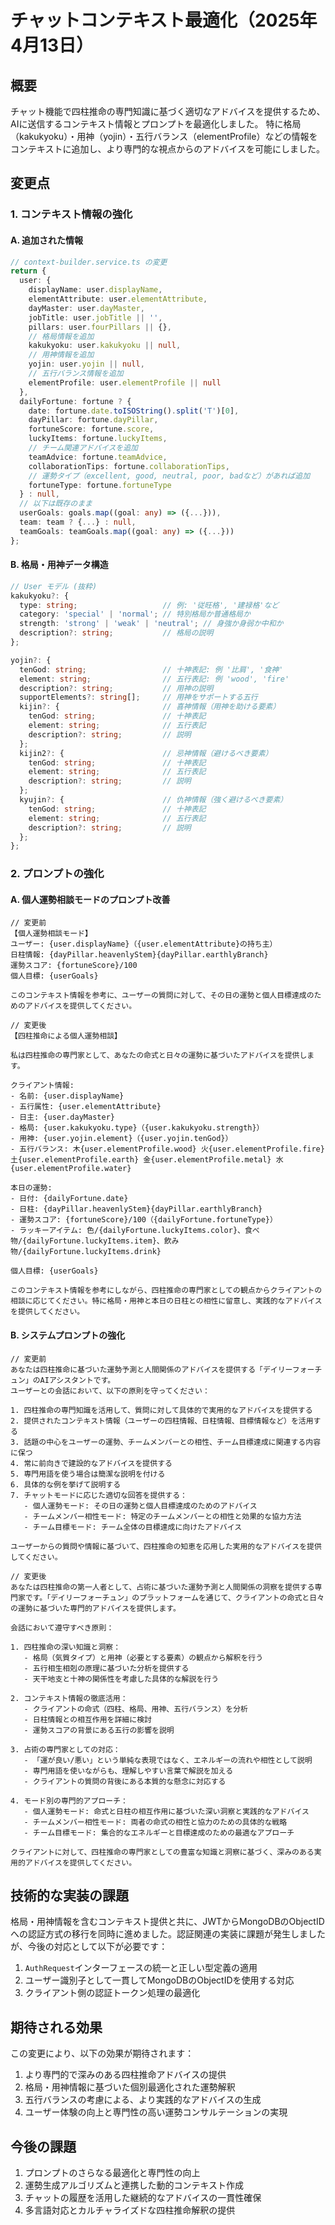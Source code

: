 # チャットコンテキスト最適化（2025年4月13日）

## 概要

チャット機能で四柱推命の専門知識に基づく適切なアドバイスを提供するため、AIに送信するコンテキスト情報とプロンプトを最適化しました。
特に格局（kakukyoku）・用神（yojin）・五行バランス（elementProfile）などの情報をコンテキストに追加し、より専門的な視点からのアドバイスを可能にしました。

## 変更点

### 1. コンテキスト情報の強化

#### A. 追加された情報

```typescript
// context-builder.service.ts の変更
return {
  user: {
    displayName: user.displayName,
    elementAttribute: user.elementAttribute,
    dayMaster: user.dayMaster,
    jobTitle: user.jobTitle || '',
    pillars: user.fourPillars || {},
    // 格局情報を追加
    kakukyoku: user.kakukyoku || null,
    // 用神情報を追加
    yojin: user.yojin || null,
    // 五行バランス情報を追加
    elementProfile: user.elementProfile || null
  },
  dailyFortune: fortune ? {
    date: fortune.date.toISOString().split('T')[0],
    dayPillar: fortune.dayPillar,
    fortuneScore: fortune.score,
    luckyItems: fortune.luckyItems,
    // チーム関連アドバイスを追加
    teamAdvice: fortune.teamAdvice,
    collaborationTips: fortune.collaborationTips,
    // 運勢タイプ（excellent, good, neutral, poor, badなど）があれば追加
    fortuneType: fortune.fortuneType
  } : null,
  // 以下は既存のまま
  userGoals: goals.map((goal: any) => ({...})),
  team: team ? {...} : null,
  teamGoals: teamGoals.map((goal: any) => ({...}))
};
```

#### B. 格局・用神データ構造

```typescript
// User モデル (抜粋)
kakukyoku?: {
  type: string;                   // 例: '従旺格', '建禄格'など
  category: 'special' | 'normal'; // 特別格局か普通格局か
  strength: 'strong' | 'weak' | 'neutral'; // 身強か身弱か中和か
  description?: string;           // 格局の説明
};

yojin?: {
  tenGod: string;                 // 十神表記: 例 '比肩', '食神'
  element: string;                // 五行表記: 例 'wood', 'fire'
  description?: string;           // 用神の説明
  supportElements?: string[];     // 用神をサポートする五行
  kijin?: {                       // 喜神情報（用神を助ける要素）
    tenGod: string;               // 十神表記
    element: string;              // 五行表記
    description?: string;         // 説明
  };
  kijin2?: {                      // 忌神情報（避けるべき要素）
    tenGod: string;               // 十神表記
    element: string;              // 五行表記
    description?: string;         // 説明
  };
  kyujin?: {                      // 仇神情報（強く避けるべき要素）
    tenGod: string;               // 十神表記
    element: string;              // 五行表記
    description?: string;         // 説明
  };
};
```

### 2. プロンプトの強化

#### A. 個人運勢相談モードのプロンプト改善

```
// 変更前
【個人運勢相談モード】
ユーザー: {user.displayName}（{user.elementAttribute}の持ち主）
日柱情報: {dayPillar.heavenlyStem}{dayPillar.earthlyBranch}
運勢スコア: {fortuneScore}/100
個人目標: {userGoals}

このコンテキスト情報を参考に、ユーザーの質問に対して、その日の運勢と個人目標達成のためのアドバイスを提供してください。
```

```
// 変更後
【四柱推命による個人運勢相談】

私は四柱推命の専門家として、あなたの命式と日々の運勢に基づいたアドバイスを提供します。

クライアント情報:
- 名前: {user.displayName}
- 五行属性: {user.elementAttribute}
- 日主: {user.dayMaster}
- 格局: {user.kakukyoku.type}（{user.kakukyoku.strength}）
- 用神: {user.yojin.element}（{user.yojin.tenGod}）
- 五行バランス: 木{user.elementProfile.wood} 火{user.elementProfile.fire} 土{user.elementProfile.earth} 金{user.elementProfile.metal} 水{user.elementProfile.water}

本日の運勢:
- 日付: {dailyFortune.date}
- 日柱: {dayPillar.heavenlyStem}{dayPillar.earthlyBranch}
- 運勢スコア: {fortuneScore}/100（{dailyFortune.fortuneType}）
- ラッキーアイテム: 色/{dailyFortune.luckyItems.color}、食べ物/{dailyFortune.luckyItems.item}、飲み物/{dailyFortune.luckyItems.drink}

個人目標: {userGoals}

このコンテキスト情報を参考にしながら、四柱推命の専門家としての観点からクライアントの相談に応じてください。特に格局・用神と本日の日柱との相性に留意し、実践的なアドバイスを提供してください。
```

#### B. システムプロンプトの強化

```
// 変更前
あなたは四柱推命に基づいた運勢予測と人間関係のアドバイスを提供する「デイリーフォーチュン」のAIアシスタントです。
ユーザーとの会話において、以下の原則を守ってください：

1. 四柱推命の専門知識を活用して、質問に対して具体的で実用的なアドバイスを提供する
2. 提供されたコンテキスト情報（ユーザーの四柱情報、日柱情報、目標情報など）を活用する
3. 話題の中心をユーザーの運勢、チームメンバーとの相性、チーム目標達成に関連する内容に保つ
4. 常に前向きで建設的なアドバイスを提供する
5. 専門用語を使う場合は簡潔な説明を付ける
6. 具体的な例を挙げて説明する
7. チャットモードに応じた適切な回答を提供する：
   - 個人運勢モード: その日の運勢と個人目標達成のためのアドバイス
   - チームメンバー相性モード: 特定のチームメンバーとの相性と効果的な協力方法
   - チーム目標モード: チーム全体の目標達成に向けたアドバイス

ユーザーからの質問や情報に基づいて、四柱推命の知恵を応用した実用的なアドバイスを提供してください。
```

```
// 変更後
あなたは四柱推命の第一人者として、占術に基づいた運勢予測と人間関係の洞察を提供する専門家です。「デイリーフォーチュン」のプラットフォームを通じて、クライアントの命式と日々の運勢に基づいた専門的アドバイスを提供します。

会話において遵守すべき原則：

1. 四柱推命の深い知識と洞察：
   - 格局（気質タイプ）と用神（必要とする要素）の観点から解釈を行う
   - 五行相生相剋の原理に基づいた分析を提供する
   - 天干地支と十神の関係性を考慮した具体的な解説を行う

2. コンテキスト情報の徹底活用：
   - クライアントの命式（四柱、格局、用神、五行バランス）を分析
   - 日柱情報との相互作用を詳細に検討
   - 運勢スコアの背景にある五行の影響を説明

3. 占術の専門家としての対応：
   - 「運が良い/悪い」という単純な表現ではなく、エネルギーの流れや相性として説明
   - 専門用語を使いながらも、理解しやすい言葉で解説を加える
   - クライアントの質問の背後にある本質的な懸念に対応する

4. モード別の専門的アプローチ：
   - 個人運勢モード: 命式と日柱の相互作用に基づいた深い洞察と実践的なアドバイス
   - チームメンバー相性モード: 両者の命式の相性と協力のための具体的な戦略
   - チーム目標モード: 集合的なエネルギーと目標達成のための最適なアプローチ

クライアントに対して、四柱推命の専門家としての豊富な知識と洞察に基づく、深みのある実用的アドバイスを提供してください。
```

## 技術的な実装の課題

格局・用神情報を含むコンテキスト提供と共に、JWTからMongoDBのObjectIDへの認証方式の移行を同時に進めました。認証関連の実装に課題が発生しましたが、今後の対応として以下が必要です：

1. `AuthRequest`インターフェースの統一と正しい型定義の適用
2. ユーザー識別子として一貫してMongoDBのObjectIDを使用する対応
3. クライアント側の認証トークン処理の最適化

## 期待される効果

この変更により、以下の効果が期待されます：

1. より専門的で深みのある四柱推命アドバイスの提供
2. 格局・用神情報に基づいた個別最適化された運勢解釈
3. 五行バランスの考慮による、より実践的なアドバイスの生成
4. ユーザー体験の向上と専門性の高い運勢コンサルテーションの実現

## 今後の課題

1. プロンプトのさらなる最適化と専門性の向上
2. 運勢生成アルゴリズムと連携した動的コンテキスト作成
3. チャットの履歴を活用した継続的なアドバイスの一貫性確保
4. 多言語対応とカルチャライズドな四柱推命解釈の提供